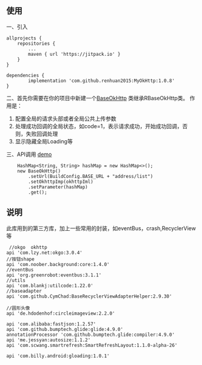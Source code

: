 
## 使用

一、引入

	allprojects {
		repositories {
			...
			maven { url 'https://jitpack.io' }
		}
	}
  
	dependencies {
	        implementation 'com.github.renhuan2015:MyOkHttp:1.0.8'
	}
	

二、首先你需要在你的项目中新建一个[BaseOkHttp](https://github.com/renhuan2015/MyOkHttp/blob/master/app/src/main/java/com/example/administrator/myokhttp/config/BaseOkHttp.java)
类继承RBaseOkHttp类。
作用是：
1. 配置全局的请求头部或者全局公共上传参数
2. 处理成功回调的全局状态，如code=1，表示请求成功，开始成功回调，否则，失败回调处理
3. 显示隐藏全局Loading等

三、API调用 [demo](https://github.com/renhuan2015/MyOkHttp/blob/master/app/src/main/java/com/example/administrator/myokhttp/config/Api.java)

      
        HashMap<String, String> hashMap = new HashMap<>();
        new BaseOkHttp()
            .setUrl(BuildConfig.BASE_URL + "address/list")
            .setOkhttpImp(okhttpIml)
            .setParameter(hashMap)
            .get();
      
 ## 说明
 
 此库用到的第三方库，加上一些常用的封装，如eventBus，crash,RecyclerView等
 
     //okgo  okhttp
    api 'com.lzy.net:okgo:3.0.4'
    //按钮shape
    api 'com.noober.background:core:1.4.0'
    //eventBus
    api 'org.greenrobot:eventbus:3.1.1'
    //utils
    api 'com.blankj:utilcode:1.22.0'
    //baseadapter
    api 'com.github.CymChad:BaseRecyclerViewAdapterHelper:2.9.30'

    //圆形头像
    api 'de.hdodenhof:circleimageview:2.2.0'

    api 'com.alibaba:fastjson:1.2.57'
    api 'com.github.bumptech.glide:glide:4.9.0'
    annotationProcessor 'com.github.bumptech.glide:compiler:4.9.0'
    api 'me.jessyan:autosize:1.1.2'
    api 'com.scwang.smartrefresh:SmartRefreshLayout:1.1.0-alpha-26'

    api 'com.billy.android:gloading:1.0.1'
